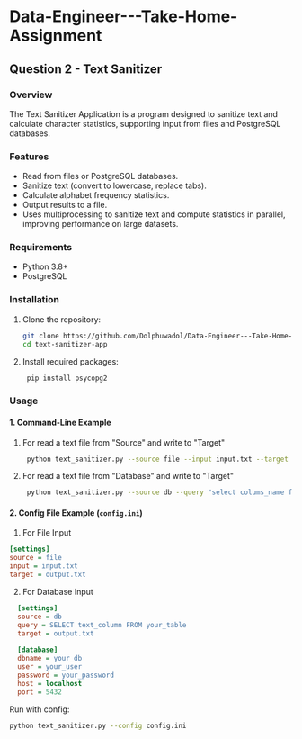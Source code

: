 # Data-Engineer---Take-Home-Assignment

## Question 2 - Text Sanitizer
### Overview

The Text Sanitizer Application is a program designed to sanitize text and calculate character statistics, supporting input from files and PostgreSQL databases.

### Features
- Read from files or PostgreSQL databases.
- Sanitize text (convert to lowercase, replace tabs).
- Calculate alphabet frequency statistics.
- Output results to a file.
- Uses multiprocessing to sanitize text and compute statistics in parallel, improving performance on large datasets.


### Requirements
- Python 3.8+
- PostgreSQL 

### Installation

1. Clone the repository:
   ```bash
   git clone https://github.com/Dolphuwadol/Data-Engineer---Take-Home-Assignment.git
   cd text-sanitizer-app
2. Install required packages:
   ```bash
    pip install psycopg2

### Usage
#### 1. Command-Line Example
1. For read a text file from "Source" and write to "Target"
   ```bash
    python text_sanitizer.py --source file --input input.txt --target output.txt

2. For read a text file from "Database" and write to "Target"
   ```bash
    python text_sanitizer.py --source db --query "select colums_name from table_name" --target output.txt --config config.ini

#### 2. Config File Example (`config.ini`)
1. For File Input
```ini
[settings]
source = file
input = input.txt
target = output.txt
```

2. For Database Input
```ini
  [settings]
  source = db
  query = SELECT text_column FROM your_table
  target = output.txt
  
  [database]
  dbname = your_db
  user = your_user
  password = your_password
  host = localhost
  port = 5432
  ```
Run with config:
   ```bash
   python text_sanitizer.py --config config.ini 
